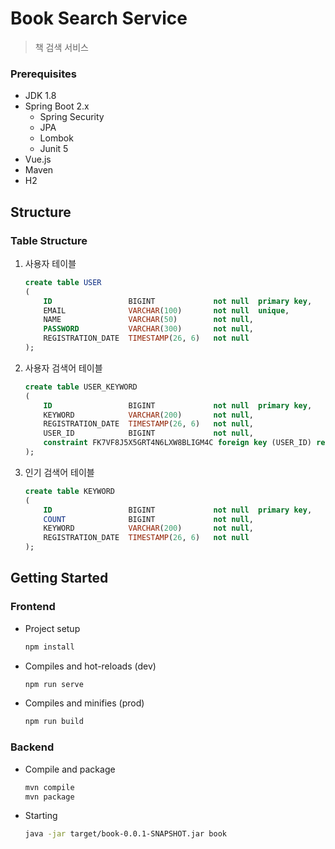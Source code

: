 Book Search Service
===================================
> 책 검색 서비스


### Prerequisites   
- JDK 1.8   
- Spring Boot 2.x   
    - Spring Security   
    - JPA   
    - Lombok   
    - Junit 5   
- Vue.js   
- Maven   
- H2   


## Structure
### Table Structure
1. 사용자 테이블   
   ~~~sql
   create table USER
   (
       ID                 BIGINT             not null  primary key,
       EMAIL              VARCHAR(100)       not null  unique,
       NAME               VARCHAR(50)        not null,
       PASSWORD           VARCHAR(300)       not null,
       REGISTRATION_DATE  TIMESTAMP(26, 6)   not null
   );
   ~~~
   
2. 사용자 검색어 테이블   
   ~~~sql
   create table USER_KEYWORD
   (
       ID                 BIGINT             not null  primary key,
       KEYWORD            VARCHAR(200)       not null,
       REGISTRATION_DATE  TIMESTAMP(26, 6)   not null,
       USER_ID            BIGINT             not null,
       constraint FK7VF8J5X5GRT4N6LXW8BLIGM4C foreign key (USER_ID) references USER
   );
   ~~~


3. 인기 검색어 테이블   
   ~~~sql
   create table KEYWORD
   (
       ID                 BIGINT             not null  primary key,
       COUNT              BIGINT             not null,
       KEYWORD            VARCHAR(200)       not null,
       REGISTRATION_DATE  TIMESTAMP(26, 6)   not null
   );
   ~~~


## Getting Started
### Frontend   
- Project setup
   ~~~bash
   npm install
   ~~~

- Compiles and hot-reloads (dev)
   ~~~bash
   npm run serve
   ~~~
   
- Compiles and minifies (prod)
   ~~~bash
   npm run build
   ~~~

### Backend
- Compile and package
   ~~~bash
   mvn compile
   mvn package
   ~~~
- Starting
   ~~~bash
   java -jar target/book-0.0.1-SNAPSHOT.jar book
   ~~~